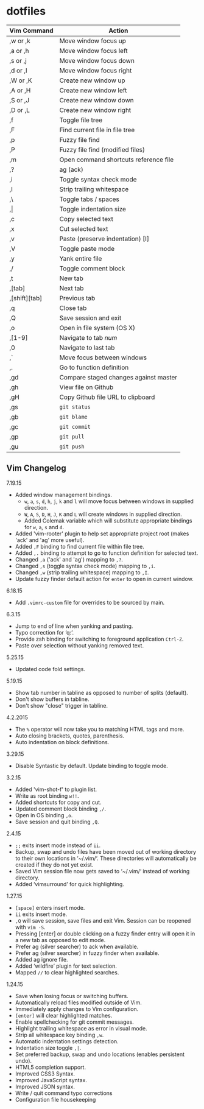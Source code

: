 dotfiles
========
| Vim Command | Action |
| --- | --- |
| ,w or ,k | Move window focus up |
| ,a or ,h | Move window focus left |
| ,s or ,j | Move window focus down |
| ,d or ,l | Move window focus right |
| ,W or ,K | Create new window up |
| ,A or ,H | Create new window left |
| ,S or ,J | Create new window down |
| ,D or ,L | Create new window right |
| ,f | Toggle file tree |
| ,F | Find current file in file tree |
| ,p | Fuzzy file find |
| ,P | Fuzzy file find (modified files) |
| ,m | Open command shortcuts reference file |
| ,? | ag (ack) |
| ,i | Toggle syntax check mode |
| ,I | Strip trailing whitespace |
| ,\ | Toggle tabs / spaces |
| ,\| | Toggle indentation size |
| ,c | Copy selected text |
| ,x | Cut selected text |
| ,v | Paste (preserve indentation) [I] |
| ,V | Toggle paste mode |
| ,y | Yank entire file |
| ,/ | Toggle comment block |
| ,t | New tab |
| ,[tab] | Next tab |
| ,[shift][tab] | Previous tab |
| ,q | Close tab |
| ,Q | Save session and exit |
| ,o | Open in file system (OS X) |
| ,[1-9] | Navigate to tab _num_ |
| ,0 | Navigate to last tab |
| ,` | Move focus between windows |
| ,. | Go to function definition |
| ,gd | Compare staged changes against master |
| ,gh | View file on Github |
| ,gH | Copy Github file URL to clipboard |
| ,gs | `git status` |
| ,gb | `git blame` |
| ,gc | `git commit` |
| ,gp | `git pull` |
| ,gu | `git push` |

## Vim Changelog

7.19.15
- Added window management bindings.
  - `w`, `a`, `s`, `d`, `h`, `j`, `k` and `l` will move focus between windows in supplied direction.
  - `W`, `A`, `S`, `D`, `H`, `J`, `K` and `L` will create windows in supplied direction.
  - Added Colemak variable which will substitute appropriate bindings for `w`, `a`, `s` and `d`.
- Added 'vim-rooter' plugin to help set appropriate project root (makes 'ack' and 'ag' more useful).
- Added `,F` binding to find current file within file tree.
- Added `,.` binding to attempt to go to function definition for selected text.
- Changed `,a` ('ack' and 'ag') mapping to `,?`.
- Changed `,s` (toggle syntax check mode) mapping to `,i`.
- Changed `,w` (strip trailing whitespace) mapping to `,I`.
- Update fuzzy finder default action for `enter` to open in current window.

6.18.15
- Add `.vimrc-custom` file for overrides to be sourced by main.

6.3.15
- Jump to end of line when yanking and pasting.
- Typo correction for ‘q:’.
- Provide zsh binding for switching to foreground application `Ctrl-Z`.
- Paste over selection without yanking removed text.

5.25.15
- Updated code fold settings.

5.19.15
- Show tab number in tabline as opposed to number of splits (default).
- Don't show buffers in tabline.
- Don't show "close" trigger in tabline.

4.2.2015
- The `%` operator will now take you to matching HTML tags and more.
- Auto closing brackets, quotes, parenthesis.
- Auto indentation on block definitions.

3.29.15
- Disable Syntastic by default. Update binding to toggle mode.

3.2.15
- Added 'vim-shot-f' to plugin list.
- Write as root binding `w!!`.
- Added shortcuts for copy and cut.
- Updated comment block binding `,/`.
- Open in OS binding `,o`.
- Save session and quit binding `,Q`.

2.4.15
- `;;` exits insert mode instead of `ii`.
- Backup, swap and undo files have been moved out of working directory to their own locations in ‘~/.vim/‘. These directories will automatically be created if they do not yet exist.
- Saved Vim session file now gets saved to ‘~/.vim/‘ instead of working directory.
- Added ‘vimsurround’ for quick highlighting.

1.27.15
- `[space]` enters insert mode.
- `ii` exits insert mode.
- `,Q` will save session, save files and exit Vim. Session can be reopened with `vim -S`.
- Pressing [enter] or double clicking on a fuzzy finder entry will open it in a new tab as opposed to edit mode.
- Prefer ag (silver searcher) to ack when available.
- Prefer ag (silver searcher) in fuzzy finder when available.
- Added ag ignore file.
- Added ‘wildfire’ plugin for text selection.
- Mapped `//` to clear highlighted searches.

1.24.15
- Save when losing focus or switching buffers.
- Automatically reload files modified outside of Vim.
- Immediately apply changes to Vim configuration.
- `[enter]` will clear highlighted matches.
- Enable spellchecking for git commit messages.
- Highlight trailing whitespace as error in visual mode.
- Strip all whitespace key binding `,w`.
- Automatic indentation settings detection.
- Indentation size toggle `,|`.
- Set preferred backup, swap and undo locations (enables persistent undo).
- HTML5 completion support.
- Improved CSS3 Syntax.
- Improved JavaScript syntax.
- Improved JSON syntax.
- Write / quit command typo corrections
- Configuration file housekeeping
